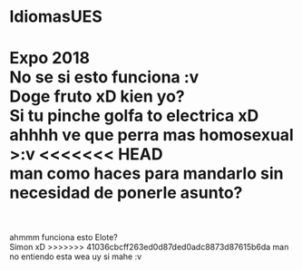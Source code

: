 # IdiomasUES
Expo 2018 <br>
No se si esto funciona :v
<br> Doge fruto xD
kien yo?
<br>Si tu pinche golfa to electrica xD
<br>ahhhh ve que perra mas homosexual >:v
<<<<<<< HEAD
<br>man como haces para mandarlo sin necesidad de ponerle asunto?
=======
<br>
<br>
ahmmm funciona esto Elote? 
<br> Simon xD
>>>>>>> 41036cbcff263ed0d87ded0adc8873d87615b6da
man no entiendo esta wea
uy si mahe :v
